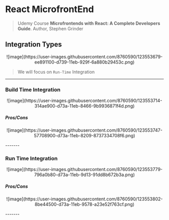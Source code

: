 # React MicrofrontEnd 
> Udemy Course __Microfrontends with React: A Complete Developers Guide__. Author, Stephen Grinder

## Integration Types

<p align="center">
    ![image](https://user-images.githubusercontent.com/8760590/123553679-ee891100-d739-11eb-929f-6a880b29453c.png)
</p>


> We will focus on `Run-Time` Integration

------

###  Build Time Integration 

<p align="center">
    ![image](https://user-images.githubusercontent.com/8760590/123553714-314ae900-d73a-11eb-8466-9b9936871f4d.png)
</p>

##### Pros/Cons

<p align="center">
    ![image](https://user-images.githubusercontent.com/8760590/123553747-57708900-d73a-11eb-8209-8737334708f6.png)
</p>
-------

### Run Time Integration 

<p align="center">
    ![image](https://user-images.githubusercontent.com/8760590/123553779-796a0b80-d73a-11eb-9d13-91dd8b672b3a.png)
</p>    

##### Pros/Cons

<p align="center">
    ![image](https://user-images.githubusercontent.com/8760590/123553802-8be44500-d73a-11eb-9578-a23e52f763cf.png)
</p>
-------